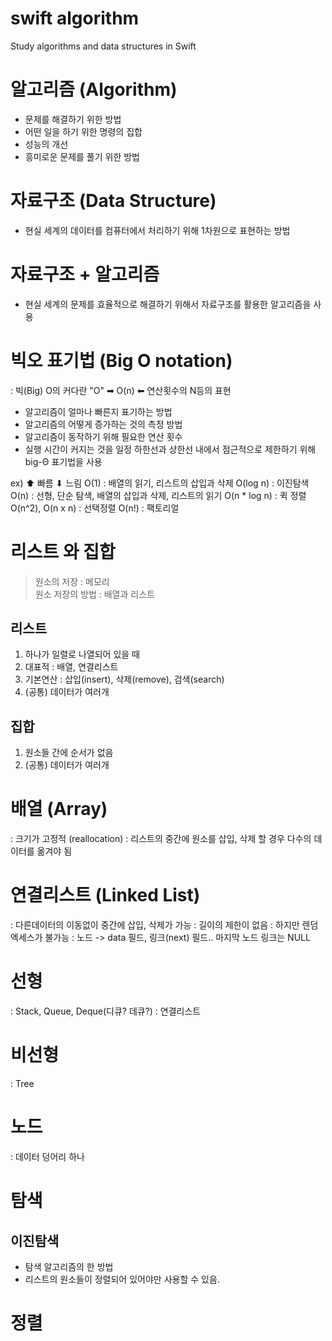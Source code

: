 # swift algorithm
Study algorithms and data structures in Swift

# 알고리즘 (Algorithm)
- 문제를 해결하기 위한 방법
- 어떤 일을 하기 위한 명령의 집합
- 성능의 개선
- 흥미로운 문제를 풀기 위한 방법

# 자료구조 (Data Structure)
- 현실 세계의 데이터를 컴퓨터에서 처리하기 위해 1차원으로 표현하는 방법

# 자료구조 + 알고리즘 
- 현실 세계의 문제를 효율적으로 해결하기 위해서 자료구조를 활용한 알고리즘을 사용

# 빅오 표기법 (Big O notation)
: 빅(Big) O의 커다란 "O" ➡︎ O(n) ⬅︎ 연산횟수의 N등의 표현
- 알고리즘이 얼마나 빠른지 표기하는 방법
- 알고리즘의 어떻게 증가하는 것의 측정 방법
- 알고리즘이 동작하기 위해 필요한 연산 횟수
- 실행 시간이 커지는 것을 일정 하한선과 상한선 내에서 점근적으로 제한하기 위해 big-Θ 표기법을 사용

ex) ⬆︎ 빠름 ⬇︎ 느림
O(1) : 배열의 읽기, 리스트의 삽입과 삭제
O(log n) : 이진탐색
O(n) : 선형, 단순 탐색, 배열의 삽입과 삭제, 리스트의 읽기
O(n * log n) : 퀵 정렬
O(n^2), O(n x n) : 선택정렬
O(n!) : 팩토리얼

# 리스트 와 집합
> 원소의 저장 : 메모리 <br />
원소 저장의 방법 : 배열과 리스트

## 리스트
1. 하나가 일렬로 나열되어 있을 때 
2. 대표적 : 배열, 연결리스트
3. 기본연산 : 삽입(insert), 삭제(remove), 검색(search)
3. (공통) 데이터가 여러개

## 집합
1. 원소들 간에 순서가 없음
2. (공통) 데이터가 여러개

# 배열 (Array)
: 크기가 고정적 (reallocation)
: 리스트의 중간에 원소를 삽입, 삭제 할 경우 다수의 데이터를 옮겨야 됨

# 연결리스트 (Linked List)
: 다른데이터의 이동없이 중간에 삽입, 삭제가 가능
: 길이의 제한이 없음
: 하지만 렌덤 엑세스가 불가능
: 노드 -> data 필드, 링크(next) 필드.. 마지막 노드 링크는 NULL

# 선형
: Stack, Queue, Deque(디큐? 데큐?)
: 연결리스트

# 비선형 
: Tree

# 노드
: 데이터 덩어리 하나

# 탐색
## 이진탐색
- 탐색 알고리즘의 한 방법
- 리스트의 원소들이 정렬되어 있어야만 사용할 수 있음.

# 정렬

